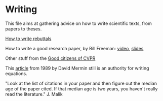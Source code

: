 # Writing

This file aims at gathering advice on how to write scientific texts, from papers to theses.

[How to write rebuttals](https://deviparikh.medium.com/how-we-write-rebuttals-dc84742fece1)

How to write a good research paper, by Bill Freeman: [video](https://www.youtube.com/watch?v=MKUCz_3Ee0A&t=248s), [slides](https://faculty.cc.gatech.edu/~parikh/citizenofcvpr/static/slides/freeman_how_to_write_papers.pdf)

Other stuff from the [Good citizens of CVPR](https://faculty.cc.gatech.edu/~parikh/citizenofcvpr/)

This [article](http://www.ai.mit.edu/courses/6.899/papers/mermin.pdf) from 1989 by David Mermin still is an authority for writing equations.

"Look at the list of citations in your paper and then figure out the median age of the paper cited. If that median age is two years, you haven't really read the literature." J. Malik
